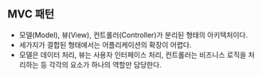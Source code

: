 ## MVC 패턴
- 모델(Model), 뷰(View), 컨트롤러(Controller)가 분리된 형태의 아키텍처이다. 
- 세가지가 결합된 형태에서는 어플리케이션의 확장이 어렵다. 
- 모델은 데이터 처리, 뷰는 사용자 인터페이스 처리, 컨트롤러는 비즈니스 로직을 처리하는 등 각각의 요소가 하나의 역할만 담당한다.
